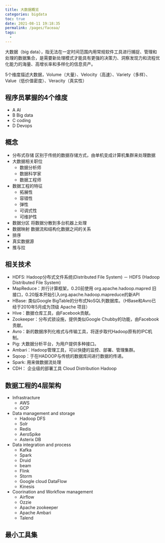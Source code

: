 ```yaml
---
title: 大数据概览
categories: bigdata
toc: true
date: 2021-08-11 19:18:35
permalink: /pages/faceaa/
tags: 
  - 
---
```


大数据（big data），指无法在一定时间范围内用常规软件工具进行捕捉、管理和处理的数据集合，是需要新处理模式才能具有更强的决策力、洞察发现力和流程优化能力的海量、高增长率和多样化的信息资产。

5个维度描述大数据，Volume（大量）、Velocity（高速）、Variety（多样）、Value（低价值密度）、Veracity（真实性）

## 程序员掌握的4个维度

- A AI
- B Big data 
- C coding 
- D Devops

## 概念

- 分布式存储 区别于传统的数据存储方式，由单机变成计算机集群来处理数据
- 大数据相关职位
  - 数据分析师
  - 数据科学家
  - 数据工程师
- 数据工程的特征
  - 拓展性
  - 容错性
  - 弹性
  - 可调式性
  - 可维护性
- 数据分区  将数据分散到多台机器上处理
- 数据映射 数据流和结构化数据之间的关系
- 排序
- 真实数据源
- 推与拉
  

## 相关技术

- HDFS: Hadoop分布式文件系统(Distributed File System) － HDFS (Hadoop Distributed File System)
- MapReduce：并行计算框架，0.20前使用 org.apache.hadoop.mapred 旧接口，0.20版本开始引入org.apache.hadoop.mapreduce的新API
- HBase: 类似Google BigTable的分布式NoSQL列数据库。（HBase和Avro已经于2010年5月成为顶级 Apache 项目）
- Hive：数据仓库工具，由Facebook贡献。
- Zookeeper：分布式锁设施，提供类似Google Chubby的功能，由Facebook贡献。
- Avro：新的数据序列化格式与传输工具，将逐步取代Hadoop原有的IPC机制。
- Pig: 大数据分析平台，为用户提供多种接口。
- Ambari：Hadoop管理工具，可以快捷的监控、部署、管理集群。
- Sqoop：于在HADOOP与传统的数据库间进行数据的传递。
- Spark: 用来做数据流处理
- CDH： 企业级的部署工具 Cloud Distribution Hadoop


## 数据工程的4层架构

- Infrastracture
  - AWS
  - GCP
- Data management and storage
  - Hadoop DFS
  - Solr 
  - Redis
  - AeroSpike
  - Asterix DB
- Data integration and process
  - Kafka
  - Spark
  - Druid
  - beam
  - Flink
  - Storm
  - Google cloud DataFlow
  - Kinesis
- Coorination and Workflow management
  - Airflow
  - Ozzie
  - Apache zookeeper
  - Apache Ambari
  - Talend


## 最小工具集

